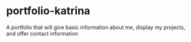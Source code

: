 # portfolio-katrina
A portfolio that will give basic information about me, display my projects, and offer contact information
